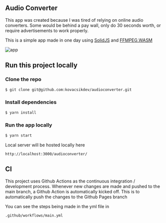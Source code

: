 ## Audio Converter

This app was created because I was tired of relying on online audio converters.  Some would be behind a pay wall, only do 30 seconds worth, or require advertisements to work properly.

This is a simple app made in one day using [SolidJS](https://solidjs.com) and [FFMPEG.WASM](https://ffmpegwasm.netlify.app/)

![app](https://kovacsikdev-media.s3.amazonaws.com/audio_converter_screenshot.png)

## Run this project locally

### Clone the repo
```bash
$ git clone git@github.com:kovacsikdev/audioconverter.git
```

### Install dependencies
```bash
$ yarn install
```

### Run the app locally
```bash
$ yarn start
```
Local server will be hosted locally here
```
http://localhost:3000/audioconverter/
```

## CI
This project uses Github Actions as the continuous integration / development process. Whenever new changes are made and pushed to the main branch, a Github Action is automatically kicked off. This is to automatically push the changes to the Github Pages branch

You can see the steps being made in the yml file in
```
.github/workflows/main.yml
```

